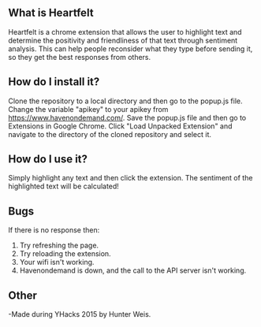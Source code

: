 ## What is Heartfelt
  
Heartfelt is a chrome extension that allows the user to highlight text and determine the positivity and friendliness of that text through sentiment analysis. This can help people reconsider what they type before sending it, so they get the best responses from others.

## How do I install it?

Clone the repository to a local directory and then go to the popup.js file.
Change the variable "apikey" to your apikey from https://www.havenondemand.com/.
Save the popup.js file and then go to Extensions in Google Chrome. Click "Load Unpacked Extension" and 
navigate to the directory of the cloned repository and select it. 

## How do I use it?

Simply highlight any text and then click the extension. The sentiment of the highlighted text will be calculated!

## Bugs

If there is no response then:

1. Try refreshing the page.
2. Try reloading the extension.
3. Your wifi isn't working.
4. Havenondemand is down, and the call to the API server isn't working.


## Other

-Made during YHacks 2015 by Hunter Weis.
